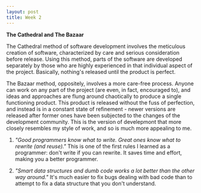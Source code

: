 ```yaml
---
layout: post
title: Week 2
---
```


**The Cathedral and The Bazaar**

The Cathedral method of software development involves the meticulous creation of software, characterized by care and serious consideration before release. Using this method, parts of the software are developed separately by those who are highly experienced in that individual aspect of the project. Basically, nothing's released until the product is perfect.

The Bazaar method, oppositely, involves a more care-free process. Anyone can work on any part of the project (are even, in fact, encouraged to), and ideas and approaches are flung around chaotically to produce a single functioning product. This product is released without the fuss of perfection, and instead is in a constant state of refinement - newer versions are released after former ones have been subjected to the changes of the development community. This is the version of develepmont that more closely resembles my style of work, and so is much more appealing to me.

1. *"Good programmers know what to write. Great ones know what to rewrite (and reuse)."* This is one of the first rules I learned as a programmer: don't write if you can rewrite. It saves time and effort, making you a better programmer. 

2. *"Smart data structures and dumb code works a lot better than the other way around."* It's much easier to fix bugs dealing with bad code than to attempt to fix a data structure that you don't understand. 


